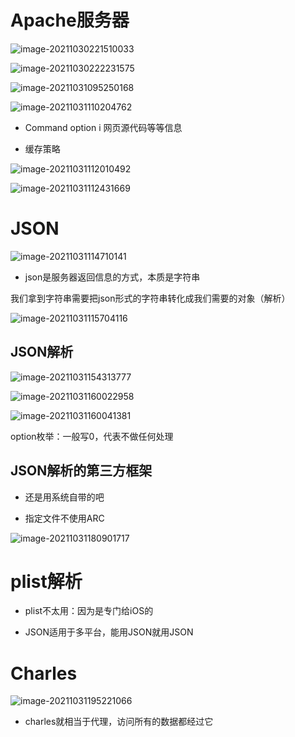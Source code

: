 # Apache服务器

![image-20211030221510033](%E7%AC%94%E8%AE%B0.assets/image-20211030221510033.png)

![image-20211030222231575](%E7%AC%94%E8%AE%B0.assets/image-20211030222231575.png)

![image-20211031095250168](%E7%AC%94%E8%AE%B0.assets/image-20211031095250168.png)

![image-20211031110204762](%E7%AC%94%E8%AE%B0.assets/image-20211031110204762.png)

- Command option i 网页源代码等等信息

- 缓存策略

![image-20211031112010492](%E7%AC%94%E8%AE%B0.assets/image-20211031112010492.png)

![image-20211031112431669](%E7%AC%94%E8%AE%B0.assets/image-20211031112431669.png)

# JSON

![image-20211031114710141](%E7%AC%94%E8%AE%B0.assets/image-20211031114710141.png)

- json是服务器返回信息的方式，本质是字符串

我们拿到字符串需要把json形式的字符串转化成我们需要的对象（解析）

![image-20211031115704116](%E7%AC%94%E8%AE%B0.assets/image-20211031115704116.png)

## JSON解析

![image-20211031154313777](%E7%AC%94%E8%AE%B0.assets/image-20211031154313777.png)

![image-20211031160022958](%E7%AC%94%E8%AE%B0.assets/image-20211031160022958.png)

![image-20211031160041381](%E7%AC%94%E8%AE%B0.assets/image-20211031160041381.png)

option枚举：一般写0，代表不做任何处理 

## JSON解析的第三方框架

- 还是用系统自带的吧

- 指定文件不使用ARC

![image-20211031180901717](%E7%AC%94%E8%AE%B0.assets/image-20211031180901717.png)

 # plist解析

- plist不太用：因为是专门给iOS的

- JSON适用于多平台，能用JSON就用JSON

# Charles

![image-20211031195221066](%E7%AC%94%E8%AE%B0.assets/image-20211031195221066.png)

- charles就相当于代理，访问所有的数据都经过它
